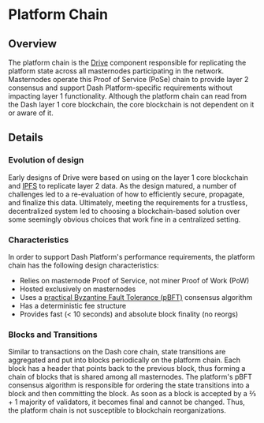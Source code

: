 # Platform Chain

## Overview

The platform chain is the [Drive](../explanations/drive.md) component responsible for replicating the platform state across all masternodes participating in the network. Masternodes operate this Proof of Service (PoSe) chain to provide layer 2 consensus and support Dash Platform-specific requirements without impacting layer 1 functionality. Although the platform chain can read from the Dash layer 1 core blockchain, the core blockchain is not dependent on it or aware of it.

## Details

### Evolution of design

Early designs of Drive were based on using on the layer 1 core blockchain and [IPFS](https://docs.ipfs.io/introduction/overview/) to replicate layer 2 data. As the design matured, a number of challenges led to a re-evaluation of how to efficiently secure, propagate, and finalize this data. Ultimately, meeting the requirements for a trustless, decentralized system led to choosing a blockchain-based solution over some seemingly obvious choices that work fine in a centralized setting.

### Characteristics

In order to support Dash Platform's performance requirements, the platform chain has the following design characteristics:

- Relies on masternode Proof of Service, not miner Proof of Work (PoW)
- Hosted exclusively on masternodes
- Uses a [practical Byzantine Fault Tolerance (pBFT)](../reference/glossary.md#practical-byzantine-fault-tolerance-pbft) consensus algorithm
- Has a deterministic fee structure
- Provides fast (< 10 seconds) and absolute block finality (no reorgs)

### Blocks and Transitions

Similar to transactions on the Dash core chain, state transitions are aggregated and put into blocks periodically on the platform chain. Each block has a header that points back to the previous block, thus forming a chain of blocks that is shared among all masternodes. The platform's pBFT consensus algorithm is responsible for ordering the state transitions into a block and then committing the block. As soon as a block is accepted by a ⅔ + 1 majority of validators, it becomes final and cannot be changed. Thus, the platform chain is not susceptible to blockchain reorganizations.
